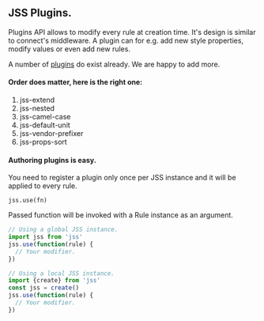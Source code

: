## JSS Plugins.

Plugins API allows to modify every rule at creation time. It's design is similar to connect's middleware. A plugin can for e.g. add new style properties, modify values or even add new rules.

A number of [plugins](https://github.com/jsstyles?query=jss-) do exist already. We are happy to add more.

#### Order does matter, here is the right one:

  1. jss-extend
  1. jss-nested
  1. jss-camel-case
  1. jss-default-unit
  1. jss-vendor-prefixer
  1. jss-props-sort

#### Authoring plugins is easy.

You need to register a plugin only once per JSS instance and it will be applied to every rule.

`jss.use(fn)`

Passed function will be invoked with a Rule instance as an argument.

```javascript
// Using a global JSS instance.
import jss from 'jss'
jss.use(function(rule) {
  // Your modifier.
})

// Using a local JSS instance.
import {create} from 'jss'
const jss = create()
jss.use(function(rule) {
  // Your modifier.
})
```
